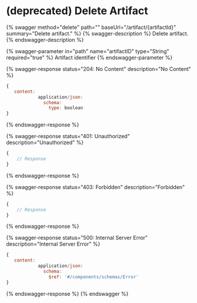# (deprecated) Delete Artifact

{% swagger method="delete" path="" baseUrl="/artifact/{artifactId}" summary="Delete artifact." %}
{% swagger-description %}
Delete artifact.
{% endswagger-description %}

{% swagger-parameter in="path" name="artifactID" type="String" required="true" %}
Artifact identifier
{% endswagger-parameter %}

{% swagger-response status="204: No Content" description="No Content" %}
```javascript
{
   content:
            application/json:
              schema:
                type: boolean
}
```
{% endswagger-response %}

{% swagger-response status="401: Unauthorized" description="Unauthorized" %}
```javascript
{
    // Response
}
```
{% endswagger-response %}

{% swagger-response status="403: Forbidden" description="Forbidden" %}
```javascript
{
    // Response
}
```
{% endswagger-response %}

{% swagger-response status="500: Internal Server Error" description="Internal Server Error" %}
```javascript
{
   content:
            application/json:
              schema:
                $ref: '#/components/schemas/Error'
}
```
{% endswagger-response %}
{% endswagger %}
